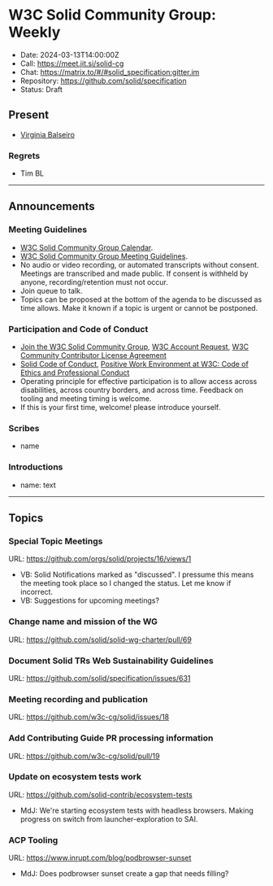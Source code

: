 # W3C Solid Community Group: Weekly

* Date: 2024-03-13T14:00:00Z
* Call: https://meet.jit.si/solid-cg
* Chat: https://matrix.to/#/#solid_specification:gitter.im
* Repository: https://github.com/solid/specification
* Status: Draft

## Present
* [Virginia Balseiro](https://virginiabalseiro.com/#me)

### Regrets
* Tim BL
---

## Announcements

### Meeting Guidelines
* [W3C Solid Community Group Calendar](https://www.w3.org/groups/cg/solid/calendar).
* [W3C Solid Community Group Meeting Guidelines](https://github.com/w3c-cg/solid/blob/main/meetings/README.md).
* No audio or video recording, or automated transcripts without consent. Meetings are transcribed and made public. If consent is withheld by anyone, recording/retention must not occur.
* Join queue to talk.
* Topics can be proposed at the bottom of the agenda to be discussed as time allows. Make it known if a topic is urgent or cannot be postponed.

### Participation and Code of Conduct
* [Join the W3C Solid Community Group](https://www.w3.org/community/solid/join), [W3C Account Request](http://www.w3.org/accounts/request), [W3C Community Contributor License Agreement](https://www.w3.org/community/about/agreements/cla/)
* [Solid Code of Conduct](https://github.com/solid/process/blob/main/code-of-conduct.md), [Positive Work Environment at W3C: Code of Ethics and Professional Conduct](https://www.w3.org/Consortium/cepc/)
* Operating principle for effective participation is to allow access across disabilities, across country borders, and across time. Feedback on tooling and meeting timing is welcome.
* If this is your first time, welcome! please introduce yourself.


### Scribes
* name


### Introductions
* name: text

---

## Topics

### Special Topic Meetings
URL: https://github.com/orgs/solid/projects/16/views/1

* VB: Solid Notifications marked as "discussed". I pressume this means the meeting took place so I changed the status. Let me know if incorrect.
* VB: Suggestions for upcoming meetings?

### Change name and mission of the WG
URL: https://github.com/solid/solid-wg-charter/pull/69

### Document Solid TRs Web Sustainability Guidelines 
URL: https://github.com/solid/specification/issues/631

### Meeting recording and publication
URL: https://github.com/w3c-cg/solid/issues/18

### Add Contributing Guide PR processing information
URL: https://github.com/w3c-cg/solid/pull/19

### Update on ecosystem tests work
URL: https://github.com/solid-contrib/ecosystem-tests

* MdJ: We're starting ecosystem tests with headless browsers. Making progress on switch from launcher-exploration to SAI.

### ACP Tooling
URL: https://www.inrupt.com/blog/podbrowser-sunset

* MdJ: Does podbrowser sunset create a gap that needs filling?
